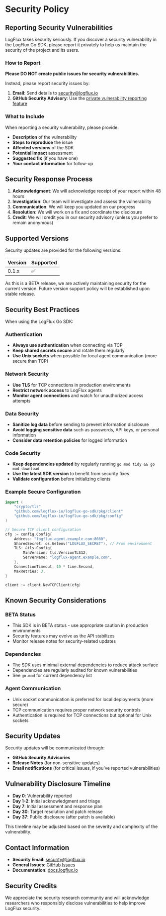 # Security Policy

## Reporting Security Vulnerabilities

LogFlux takes security seriously. If you discover a security vulnerability in the LogFlux Go SDK, please report it privately to help us maintain the security of the project and its users.

### How to Report

**Please DO NOT create public issues for security vulnerabilities.**

Instead, please report security issues by:

1. **Email**: Send details to security@logflux.io
2. **GitHub Security Advisory**: Use the [private vulnerability reporting feature](https://github.com/logflux-io/logflux-go-sdk/security/advisories/new)

### What to Include

When reporting a security vulnerability, please provide:

- **Description** of the vulnerability
- **Steps to reproduce** the issue
- **Affected versions** of the SDK
- **Potential impact** assessment
- **Suggested fix** (if you have one)
- **Your contact information** for follow-up

## Security Response Process

1. **Acknowledgment**: We will acknowledge receipt of your report within 48 hours
2. **Investigation**: Our team will investigate and assess the vulnerability
3. **Communication**: We will keep you updated on our progress
4. **Resolution**: We will work on a fix and coordinate the disclosure
5. **Credit**: We will credit you in our security advisory (unless you prefer to remain anonymous)

## Supported Versions

Security updates are provided for the following versions:

| Version | Supported          |
| ------- | ------------------ |
| 0.1.x   | :white_check_mark: |

As this is a BETA release, we are actively maintaining security for the current version. Future version support policy will be established upon stable release.

## Security Best Practices

When using the LogFlux Go SDK:

### Authentication
- **Always use authentication** when connecting via TCP
- **Keep shared secrets secure** and rotate them regularly
- **Use Unix sockets** when possible for local agent communication (more secure than TCP)

### Network Security
- **Use TLS** for TCP connections in production environments
- **Restrict network access** to LogFlux agents
- **Monitor agent connections** and watch for unauthorized access attempts

### Data Security
- **Sanitize log data** before sending to prevent information disclosure
- **Avoid logging sensitive data** such as passwords, API keys, or personal information
- **Consider data retention policies** for logged information

### Code Security
- **Keep dependencies updated** by regularly running `go mod tidy && go mod download`
- **Use the latest SDK version** to benefit from security fixes
- **Validate configuration** before initializing clients

### Example Secure Configuration

```go
import (
    "crypto/tls"
    "github.com/logflux-io/logflux-go-sdk/pkg/client"
    "github.com/logflux-io/logflux-go-sdk/pkg/config"
)

// Secure TCP client configuration
cfg := config.Config{
    Address: "logflux-agent.example.com:8080",
    SharedSecret: os.Getenv("LOGFLUX_SECRET"), // From environment
    TLS: &tls.Config{
        MinVersion: tls.VersionTLS12,
        ServerName: "logflux-agent.example.com",
    },
    ConnectionTimeout: 10 * time.Second,
    MaxRetries: 3,
}

client := client.NewTCPClient(cfg)
```

## Known Security Considerations

### BETA Status
- This SDK is in BETA status - use appropriate caution in production environments
- Security features may evolve as the API stabilizes
- Monitor release notes for security-related updates

### Dependencies
- The SDK uses minimal external dependencies to reduce attack surface
- Dependencies are regularly audited for known vulnerabilities
- See `go.mod` for current dependency list

### Agent Communication
- Unix socket communication is preferred for local deployments (more secure)
- TCP communication requires proper network security controls
- Authentication is required for TCP connections but optional for Unix sockets

## Security Updates

Security updates will be communicated through:

- **GitHub Security Advisories**
- **Release Notes** (for non-sensitive updates)
- **Email notifications** (for critical issues, if you've reported vulnerabilities)

## Vulnerability Disclosure Timeline

- **Day 0**: Vulnerability reported
- **Day 1-2**: Initial acknowledgment and triage
- **Day 7**: Initial assessment and response plan
- **Day 30**: Target resolution and patch release
- **Day 37**: Public disclosure (after patch is available)

This timeline may be adjusted based on the severity and complexity of the vulnerability.

## Contact Information

- **Security Email**: security@logflux.io
- **General Issues**: [GitHub Issues](https://github.com/logflux-io/logflux-go-sdk/issues)
- **Documentation**: [docs.logflux.io](https://docs.logflux.io)

## Security Credits

We appreciate the security research community and will acknowledge researchers who responsibly disclose vulnerabilities to help improve LogFlux security.